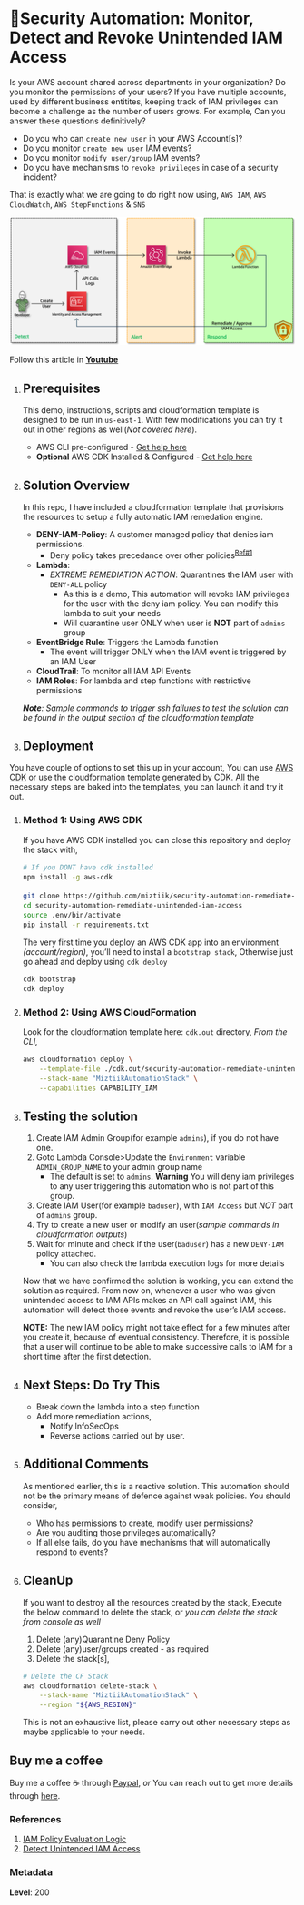 
# 👮Security Automation: Monitor, Detect and Revoke Unintended IAM Access

Is your AWS account shared across departments in your organization? Do you monitor the permissions of your users? If you have multiple accounts, used by different business entitites, keeping track of IAM privileges can become a challenge as the number of users grows. For example, Can you answer these questions definitively?

- Do you who can  `create new user` in your AWS Account[s]?
- Do you monitor `create new user` IAM events?
- Do you monitor `modify user/group` IAM events?
- Do you have mechanisms to `revoke privileges` in case of a security incident?

That is exactly what we are going to do right now using, `AWS IAM`, `AWS CloudWatch`, `AWS StepFunctions` & `SNS`

  ![Miztiik ecurity Automation: Monitor Unintended IAM Access](images/security_automation_remediate_unintended_iam_access_architecture.png)

  Follow this article in **[Youtube](https://www.youtube.com/c/ValaxyTechnologies)**


1. ## Prerequisites

    This demo, instructions, scripts and cloudformation template is designed to be run in `us-east-1`. With few modifications you can try it out in other regions as well(_Not covered here_).

    - AWS CLI pre-configured - [Get help here](https://youtu.be/TPyyfmQte0U)
    - **Optional** AWS CDK Installed & Configured - [Get help here](https://www.youtube.com/watch?v=MKwxpszw0Rc)

1. ## Solution Overview

    In this repo, I have included a cloudformation template that provisions the resources to setup a fully automatic IAM remedation engine.

    - **DENY-IAM-Policy**: A customer managed policy that denies iam permissions. 
        - Deny policy takes precedance over other policies<sup>[Ref#1](###references)</sup>
    - **Lambda**:
        - *EXTREME REMEDIATION ACTION*: Quarantines the IAM user with `DENY-ALL` policy
            - As this is a demo, This automation will revoke IAM privileges for the user with the deny iam policy. You can modify this lambda to suit your needs
            - Will quarantine user ONLY when user is **NOT** part of `admins` group
    - **EventBridge Rule**: Triggers the Lambda function
        - The event will trigger ONLY when the IAM event is triggered by an IAM User
    - **CloudTrail**: To monitor all IAM API Events
    - **IAM Roles**: For lambda and step functions with restrictive permissions

    _**Note**: Sample commands to trigger ssh failures to test the solution can be found in the output section of the cloudformation template_

1. ## Deployment

  You have couple of options to set this up in your account, You can use [AWS CDK](https://www.youtube.com/watch?v=MKwxpszw0Rc) or use the cloudformation template generated by CDK. All the necessary steps are baked into the templates, you can launch it and try it out.

  1. ### Method 1: Using AWS CDK

      If you have AWS CDK installed you can close this repository and deploy the stack with,

        ```sh
        # If you DONT have cdk installed
        npm install -g aws-cdk

        git clone https://github.com/miztiik/security-automation-remediate-unintended-iam-access.git
        cd security-automation-remediate-unintended-iam-access
        source .env/bin/activate
        pip install -r requirements.txt
        ```

      The very first time you deploy an AWS CDK app into an environment _(account/region)_, you’ll need to install a `bootstrap stack`, Otherwise just go ahead and deploy using `cdk deploy`

        ```sh
        cdk bootstrap
        cdk deploy
        ```

  1. ### Method 2: Using AWS CloudFormation

      Look for the cloudformation template here: `cdk.out` directory, _From the CLI,_

        ```sh
        aws cloudformation deploy \
            --template-file ./cdk.out/security-automation-remediate-unintended-iam-access.template.json \
            --stack-name "MiztiikAutomationStack" \
            --capabilities CAPABILITY_IAM
        ```

1. ## Testing the solution

    1. Create IAM Admin Group(for example `admins`), if you do not have one.
    1. Goto Lambda Console>Update the `Environment` variable `ADMIN_GROUP_NAME` to your admin group name
        - The default is set to `admins`. **Warning** You will deny iam privileges to any user triggering this automation who is not part of this group.
    1. Create IAM User(for example `baduser`), with `IAM Access` but _NOT_ part of `admins` group.
    1. Try to create a new user or modify an user(_sample commands in cloudformation outputs_)
    1. Wait for  minute and check if the user(`baduser`) has a new `DENY-IAM` policy attached.
        - You can also check the lambda execution logs for more details

    Now that we have confirmed the solution is working, you can extend the solution as required. From now on, whenever a user who was given unintended access to IAM APIs makes an API call against IAM, this automation will detect those events and revoke the user’s IAM access.

    **NOTE:** The new IAM policy might not take effect for a few minutes after you create it, because of eventual consistency. Therefore, it is possible that a user will continue to be able to make successive calls to IAM for a short time after the first detection.

1. ## Next Steps: Do Try This

    - Break down the lambda into a step function
    - Add more remediation actions,
        - Notify InfoSecOps
        - Reverse actions carried out by user.

1. ## Additional Comments

    As mentioned earlier, this is a reactive solution. This automation should not be the primary means of defence against weak policies. You should consider,

    - Who has permissions to create, modify user permissions?
    - Are you auditing those privileges automatically?
    - If all else fails, do you have mechanisms that will automatically respond to events?

1. ## CleanUp

    If you want to destroy all the resources created by the stack, Execute the below command to delete the stack, or _you can delete the stack from console as well_

    1. Delete (any)Quarantine Deny Policy
    1. Delete (any)user/groups created - as required
    1. Delete the stack[s],

    ```bash
    # Delete the CF Stack
    aws cloudformation delete-stack \
        --stack-name "MiztiikAutomationStack" \
        --region "${AWS_REGION}"
    ```

    This is not an exhaustive list, please carry out other necessary steps as maybe applicable to your needs.

## Buy me a coffee

Buy me a coffee ☕ through [Paypal](https://paypal.me/valaxy), _or_ You can reach out to get more details through [here](https://youtube.com/c/valaxytechnologies/about).

### References

1. [IAM Policy Evaluation Logic](https://docs.aws.amazon.com/IAM/latest/UserGuide/reference_policies_evaluation-logic.html)
1. [Detect Unintended IAM Access](https://aws.amazon.com/blogs/security/how-to-monitor-and-visualize-failed-ssh-access-attempts-to-amazon-ec2-linux-instances/)

### Metadata

**Level**: 200
